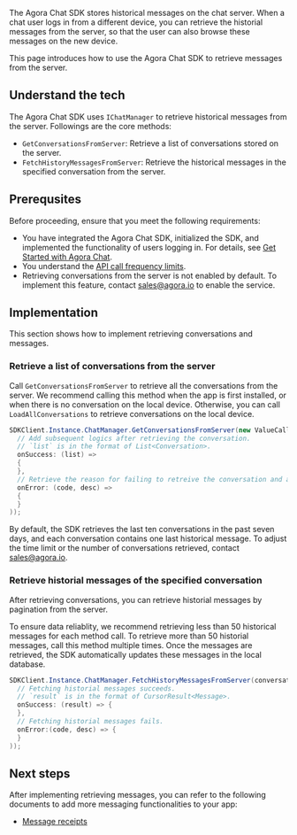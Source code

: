 The Agora Chat SDK stores historical messages on the chat server. When a chat user logs in from a different device, you can retrieve the historial messages from the server, so that the user can also browse these messages on the new device.

This page introduces how to use the Agora Chat SDK to retrieve messages from the server.

## Understand the tech

The Agora Chat SDK uses `IChatManager` to retrieve historical messages from the server. Followings are the core methods:

- `GetConversationsFromServer`: Retrieve a list of conversations stored on the server.
- `FetchHistoryMessagesFromServer`: Retrieve the historical messages in the specified conversation from the server.

## Prerequsites

Before proceeding, ensure that you meet the following requirements:

- You have integrated the Agora Chat SDK, initialized the SDK, and implemented the functionality of users logging in. For details, see [Get Started with Agora Chat]().
- You understand the [API call frequency limits]().
- Retrieving conversations from the server is not enabled by default. To implement this feature, contact sales@agora.io to enable the service. 

## Implementation

This section shows how to implement retrieving conversations and messages.

### Retrieve a list of conversations from the server

Call `GetConversationsFromServer` to retrieve all the conversations from the server. We recommend calling this method when the app is first installed, or when there is no conversation on the local device. Otherwise, you can call `LoadAllConversations` to retrieve conversations on the local device.

```C#
SDKClient.Instance.ChatManager.GetConversationsFromServer(new ValueCallBack<List<Conversation>>(
  // Add subsequent logics after retrieving the conversation.
  // `list` is in the format of List<Conversation>.
  onSuccess: (list) =>
  {
  },
  // Retrieve the reason for failing to retreive the conversation and add troubleshooting logics accordingly.
  onError: (code, desc) =>
  {
  }
));
```

By default, the SDK retrieves the last ten conversations in the past seven days, and each conversation contains one last historical message. To adjust the time limit or the number of conversations retrieved, contact sales@agora.io.

### Retrieve historial messages of the specified conversation

After retrieving conversations, you can retrieve historial messages by pagination from the server. 

To ensure data reliablity, we recommend retrieving less than 50 historical messages for each method call. To retrieve more than 50 historial messages, call this method multiple times. Once the messages are retrieved, the SDK automatically updates these messages in the local database.

```C#
SDKClient.Instance.ChatManager.FetchHistoryMessagesFromServer(conversationId, type, startId, pageSize, new ValueCallBack<CursorResult<Message>>(
  // Fetching historial messages succeeds.
  // `result` is in the format of CursorResult<Message>.
  onSuccess: (result) => {
  },
  // Fetching historial messages fails.
  onError:(code, desc) => {
  }
));
```

## Next steps

After implementing retrieving messages, you can refer to the following documents to add more messaging functionalities to your app:

- [Message receipts]()